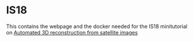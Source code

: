 # IS18

This contains the webpage and the docker needed for the IS18 minitutorial on [Automated 3D reconstruction from satellite images](https://gfacciol.github.io/IS18/)

